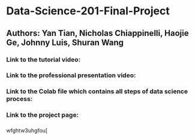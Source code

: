 # Data-Science-201-Final-Project

## Authors: Yan Tian, Nicholas Chiappinelli, Haojie Ge, Johnny Luis, Shuran Wang

### Link to the tutorial video: 

### Link to the professional presentation video:

### Link to the Colab file which contains all steps of data science process: 

### Link to the project page: 

###
wfghtw3uhgfou[

